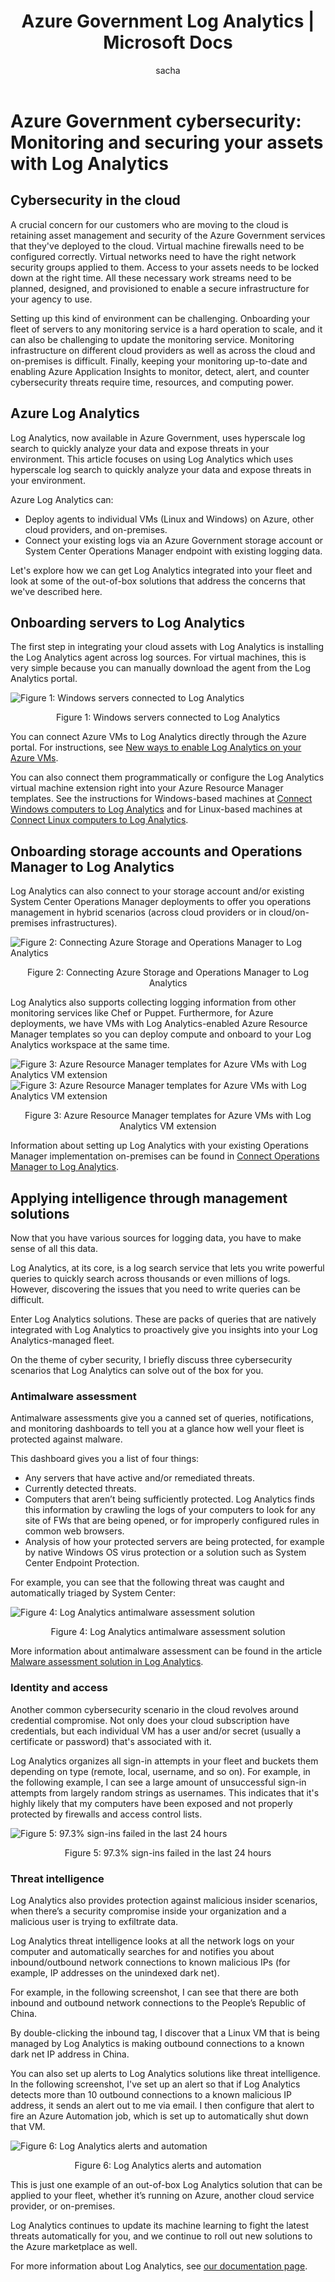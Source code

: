 ﻿---
title: Azure Government Log Analytics | Microsoft Docs
description: This article describes how Log Analytics is applicable to US Government agencies and solution providers
services: azure-government
cloud: gov
documentationcenter: ''
author: sacha
manager: jobruno

ms.assetid:
ms.service: azure-government
ms.devlang: na
ms.topic: article
ms.tgt_pltfrm: na
ms.workload: azure-government
ms.date: 12/05/2016
ms.author: saweld
---

# Azure Government cybersecurity: Monitoring and securing your assets with Log Analytics 

## Cybersecurity in the cloud
A crucial concern for our customers who are moving to the cloud is retaining asset management and security of the Azure Government services that they've deployed to the cloud. Virtual machine firewalls need to be configured correctly. Virtual networks need to have the right network security groups applied to them. Access to your assets needs to be locked down at the right time. All these necessary work streams need to be planned, designed, and provisioned to enable a secure infrastructure for your agency to use.

Setting up this kind of environment can be challenging. Onboarding your fleet of servers to any monitoring service is a hard operation to scale, and it can also be challenging to update the monitoring service. Monitoring infrastructure on different cloud providers as well as across the cloud and on-premises is difficult. Finally, keeping your monitoring up-to-date and enabling Azure Application Insights to monitor, detect, alert, and counter cybersecurity threats require time, resources, and computing power.

## Azure Log Analytics
Log Analytics, now available in Azure Government, uses hyperscale log search to quickly analyze your data and expose threats in your environment. This article focuses on using Log Analytics which uses hyperscale log search to quickly analyze your data and expose threats in your environment.

Azure Log Analytics can:

* Deploy agents to individual VMs (Linux and Windows) on Azure, other cloud providers, and on-premises.
* Connect your existing logs via an Azure Government storage account or System Center Operations Manager endpoint with existing logging data.

Let's explore how we can get Log Analytics integrated into your fleet and look at some of the out-of-box solutions that address the concerns that we've described here.

## Onboarding servers to Log Analytics
The first step in integrating your cloud assets with Log Analytics is installing the Log Analytics agent across log sources. For virtual machines, this is very simple because you can manually download the agent from the Log Analytics portal.

![Figure 1: Windows servers connected to Log Analytics](./media/documentation-government-oms-figure1.png)
<p align="center">Figure 1: Windows servers connected to Log Analytics</p>

You can connect Azure VMs to Log Analytics directly through the Azure portal. For instructions, see [New ways to enable Log Analytics on your Azure VMs](https://blogs.technet.microsoft.com/momteam/2016/02/10/new-ways-to-enable-log-analytics-oms-on-your-azure-vms/).

You can also connect them programmatically or configure the Log Analytics virtual machine extension right into your Azure Resource Manager templates. See the instructions for Windows-based machines at [Connect Windows computers to Log Analytics](https://docs.microsoft.com/azure/log-analytics/log-analytics-windows-agents) and for Linux-based machines at [Connect Linux computers to Log Analytics](https://docs.microsoft.com/azure/log-analytics/log-analytics-linux-agents).

## Onboarding storage accounts and Operations Manager to Log Analytics
Log Analytics can also connect to your storage account and/or existing System Center Operations Manager deployments to offer you operations management in hybrid scenarios (across cloud providers or in cloud/on-premises infrastructures).

![Figure 2: Connecting Azure Storage and Operations Manager to Log Analytics](./media/documentation-government-oms-figure2.png)
<p align="center">Figure 2: Connecting Azure Storage and Operations Manager to Log Analytics</p>

Log Analytics also supports collecting logging information from other monitoring services like Chef or Puppet. Furthermore, for Azure deployments, we have VMs with Log Analytics-enabled Azure Resource Manager templates so you can deploy compute and onboard to your Log Analytics workspace at the same time.

![Figure 3: Azure Resource Manager templates for Azure VMs with Log Analytics VM extension](./media/documentation-government-oms-figure3a.png)
![Figure 3: Azure Resource Manager templates for Azure VMs with Log Analytics VM extension](./media/documentation-government-oms-figure3b.png)
<p align="center">Figure 3: Azure Resource Manager templates for Azure VMs with Log Analytics VM extension</p>

Information about setting up Log Analytics with your existing Operations Manager implementation on-premises can be found in [Connect Operations Manager to Log Analytics](https://docs.microsoft.com/azure/log-analytics/log-analytics-om-agents).

## Applying intelligence through management solutions
Now that you have various sources for logging data, you have to make sense of all this data.

Log Analytics, at its core, is a log search service that lets you write powerful queries to quickly search across thousands or even millions of logs. However, discovering the issues that you need to write queries can be difficult.

Enter Log Analytics solutions. These are packs of queries that are natively integrated with Log Analytics to proactively give you insights into your Log Analytics-managed fleet.

On the theme of cyber security, I briefly discuss three cybersecurity scenarios that Log Analytics can solve out of the box for you.

### Antimalware assessment
Antimalware assessments give you a canned set of queries, notifications, and monitoring dashboards to tell you at a glance how well your fleet is protected against malware.

This dashboard gives you a list of four things:
* Any servers that have active and/or remediated threats.
* Currently detected threats.
* Computers that aren’t being sufficiently protected. Log Analytics finds this information by crawling the logs of your computers to look for any site of FWs that are being opened, or for improperly configured rules in common web browsers.
* Analysis of how your protected servers are being protected, for example by native Windows OS virus protection or a solution such as System Center Endpoint Protection.

For example, you can see that the following threat was caught and automatically triaged by System Center:

![Figure 4: Log Analytics antimalware assessment solution](./media/documentation-government-oms-figure4.png)
<p align="center">Figure 4: Log Analytics antimalware assessment solution</p>

More information about antimalware assessment can be found in the article [Malware assessment solution in Log Analytics](https://azure.microsoft.com/documentation/articles/log-analytics-malware/).

### Identity and access
Another common cybersecurity scenario in the cloud revolves around credential compromise. Not only does your cloud subscription have credentials, but each individual VM has a user and/or secret (usually a certificate or password) that's associated with it.

Log Analytics organizes all sign-in attempts in your fleet and buckets them depending on type (remote, local, username, and so on). For example, in the following example, I can see a large amount of unsuccessful sign-in attempts from largely random strings as usernames. This indicates that it's highly likely that my computers have been exposed and not properly protected by firewalls and access control lists.

![Figure 5: 97.3% sign-ins failed in the last 24 hours](./media/documentation-government-oms-figure5.png)
<p align="center">Figure 5: 97.3% sign-ins failed in the last 24 hours</p>

### Threat intelligence
Log Analytics also provides protection against malicious insider scenarios, when there’s a security compromise inside your organization and a malicious user is trying to exfiltrate data.

Log Analytics threat intelligence looks at all the network logs on your computer and automatically searches for and notifies you about inbound/outbound network connections to known malicious IPs (for example, IP addresses on the unindexed dark net).

For example, in the following screenshot, I can see that there are both inbound and outbound network connections to the People’s Republic of China.

By double-clicking the inbound tag, I discover that a Linux VM that is being managed by Log Analytics is making outbound connections to a known dark net IP address in China.

You can also set up alerts to Log Analytics solutions like threat intelligence. In the following screenshot, I've set up an alert so that if Log Analytics detects more than 10 outbound connections to a known malicious IP address, it sends an alert out to me via email. I then configure that alert to fire an Azure Automation job, which is set up to automatically shut down that VM.

![Figure 6: Log Analytics alerts and automation](./media/documentation-government-oms-figure6.png)
<p align="center">Figure 6: Log Analytics alerts and automation</p>

This is just one example of an out-of-box Log Analytics solution that can be applied to your fleet, whether it’s running on Azure, another cloud service provider, or on-premises.

Log Analytics continues to update its machine learning to fight the latest threats automatically for you, and we continue to roll out new solutions to the Azure marketplace as well.

For more information about Log Analytics, see [our documentation page](https://azure.microsoft.com/documentation/articles/documentation-government-overview/).
